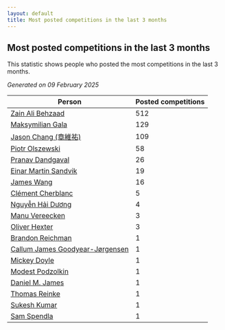 ```yaml
---
layout: default
title: Most posted competitions in the last 3 months
---
```

## Most posted competitions in the last 3 months
This statistic shows people who posted the most competitions in the last 3 months.

*Generated on 09 February 2025*

| Person | Posted competitions |
| --- | --- |
| [Zain Ali Behzaad](https://www.worldcubeassociation.org/persons/2019BEHZ01) | 512 |
| [Maksymilian Gala](https://www.worldcubeassociation.org/persons/2022GALA01) | 129 |
| [Jason Chang (章維祐)](https://www.worldcubeassociation.org/persons/2023CHAN15) | 109 |
| [Piotr Olszewski](https://www.worldcubeassociation.org/persons/2013OLSZ02) | 58 |
| [Pranav Dandgaval](https://www.worldcubeassociation.org/persons/2017DAND01) | 26 |
| [Einar Martin Sandvik](https://www.worldcubeassociation.org/persons/2018SAND22) | 19 |
| [James Wang](https://www.worldcubeassociation.org/persons/2015WANG87) | 16 |
| [Clément Cherblanc](https://www.worldcubeassociation.org/persons/2014CHER05) | 5 |
| [Nguyễn Hải Dương](https://www.worldcubeassociation.org/persons/2018DUON07) | 4 |
| [Manu Vereecken](https://www.worldcubeassociation.org/persons/2010VERE01) | 3 |
| [Oliver Hexter](https://www.worldcubeassociation.org/persons/2022HEXT01) | 3 |
| [Brandon Reichman](https://www.worldcubeassociation.org/persons/2015REIC02) | 1 |
| [Callum James Goodyear-Jørgensen](https://www.worldcubeassociation.org/persons/2012GOOD02) | 1 |
| [Mickey Doyle](https://www.worldcubeassociation.org/persons/2021DOYL02) | 1 |
| [Modest Podzolkin](https://www.worldcubeassociation.org/persons/2017PODZ01) | 1 |
| [Daniel M. James](https://www.worldcubeassociation.org/persons/2012JAME04) | 1 |
| [Thomas Reinke](https://www.worldcubeassociation.org/persons/2018REIN04) | 1 |
| [Sukesh Kumar](https://www.worldcubeassociation.org/persons/2017KUMA30) | 1 |
| [Sam Spendla](https://www.worldcubeassociation.org/persons/2015SPEN01) | 1 |
